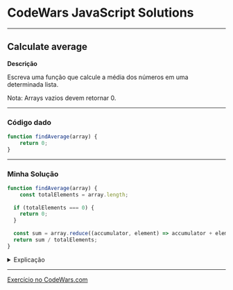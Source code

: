 # CodeWars JavaScript Solutions

---

## Calculate average


**Descrição**

Escreva uma função que calcule a média dos números em uma determinada lista.

Nota: Arrays vazios devem retornar 0.

---

### Código dado

```` JavaScript
function findAverage(array) {
    return 0;
}
````

---
### Minha Solução

```` JavaScript
function findAverage(array) {
    const totalElements = array.length;
  
  if (totalElements === 0) {
    return 0;
  }
  
  const sum = array.reduce((accumulator, element) => accumulator + element, 0);
  return sum / totalElements;
}
````

<details>
<summary>Explicação</summary>

 Para calcular a média dos números em uma lista, é necessário somar todos os elementos do array e depois dividir pelo número de elementos. Se o array estiver vazio, a função deve retornar 0, conforme especificado.

 Na função `findAverage`, a lista de entrada é verificada para saber se está vazia (ou seja, o comprimento do array é igual a 0). Se estiver vazia, a função retorna 0 imediatamente. Caso contrário, a função usa o método `reduce()` para somar todos os elementos da lista e, em seguida, divide a soma pelo número total de elementos para obter a média. O resultado é retornado como o valor da média.

Exemplo de uso:

```` javascript
const listaDeNumeros = [10, 20, 30, 40, 50];
const media = findAverage(listaDeNumeros);
console.log(media); 
// Saída: 30 (a média dos números é (10 + 20 + 30 + 40 + 50) / 5 = 30)
````

</details>

---

[Exercício no CodeWars.com](https://www.codewars.com/kata/57a2013acf1fa5bfc4000921/train/javascript)